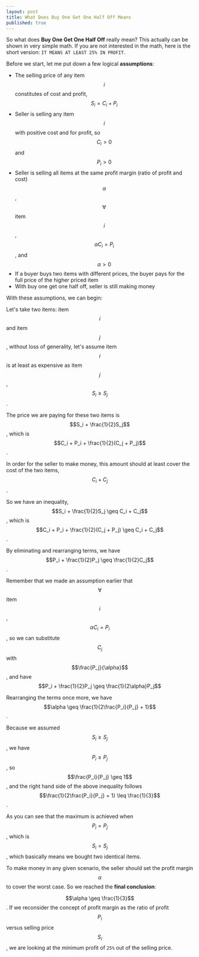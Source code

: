 ```yaml
---
layout: post
title: What Does Buy One Get One Half Off Means
published: true
---
```


So what does **Buy One Get One Half Off** really mean? This actually can be shown in very simple math. If you are not interested in the math, here is the short version: `IT MEANS AT LEAST 25% IN PROFIT`.

Before we start, let me put down a few logical **assumptions**:

>
* The selling price of any item $$i$$ constitutes of cost and profit, $$S_i = C_i + P_i$$
* Seller is selling any item $$i$$ with positive cost and for profit, so $$C_i > 0$$ and $$P_i > 0$$
* Seller is selling all items at the same profit margin (ratio of profit and cost) $$\alpha$$, $$\forall$$ item $$i$$, $$\alpha C_i = P_i$$, and $$\alpha > 0$$
* If a buyer buys two items with different prices, the buyer pays for the full price of the higher priced item
* With buy one get one half off, seller is still making money

With these assumptions, we can begin:

Let's take two items: item $$i$$ and item $$j$$, without loss of generality, let's assume item $$i$$ is at least as expensive as item $$j$$, $$S_i \geq S_j$$.

The price we are paying for these two items is $$S_i + \frac{1}{2}S_j$$, which is $$C_i + P_i + \frac{1}{2}(C_j + P_j)$$.

In order for the seller to make money, this amount should at least cover the cost of the two items, $$C_i + C_j$$.

So we have an inequality, $$S_i + \frac{1}{2}S_j \geq C_i + C_j$$, which is $$C_i + P_i + \frac{1}{2}(C_j + P_j) \geq C_i + C_j$$.

By eliminating and rearranging terms, we have $$P_i + \frac{1}{2}P_j \geq \frac{1}{2}C_j$$.

Remember that we made an assumption earlier that $$\forall$$ item $$i$$, $$\alpha C_i = P_i$$, so we can substitute $$C_j$$ with $$\frac{P_j}{\alpha}$$, and have $$P_i + \frac{1}{2}P_j \geq \frac{1}{2\alpha}P_j$$

Rearranging the terms once more, we have $$\alpha \geq \frac{1}{2\frac{P_i}{P_j} + 1}$$.

Because we assumed $$S_i \geq S_j$$, we have $$P_i \geq P_j$$, so $$\frac{P_i}{P_j} \geq 1$$, and the right hand side of the above inequality follows $$\frac{1}{2\frac{P_i}{P_j} + 1} \leq \frac{1}{3}$$.

As you can see that the maximum is achieved when $$P_i = P_j$$, which is $$S_i = S_j$$, which basically means we bought two identical items.

To make money in any given scenario, the seller should set the profit margin $$\alpha$$ to cover the worst case. So we reached the **final conclusion**:

>
$$\alpha \geq \frac{1}{3}$$. If we reconsider the concept of profit margin as the ratio of profit $$P_i$$ versus selling price $$S_i$$, we are looking at the minimum profit of `25%` out of the selling price.
